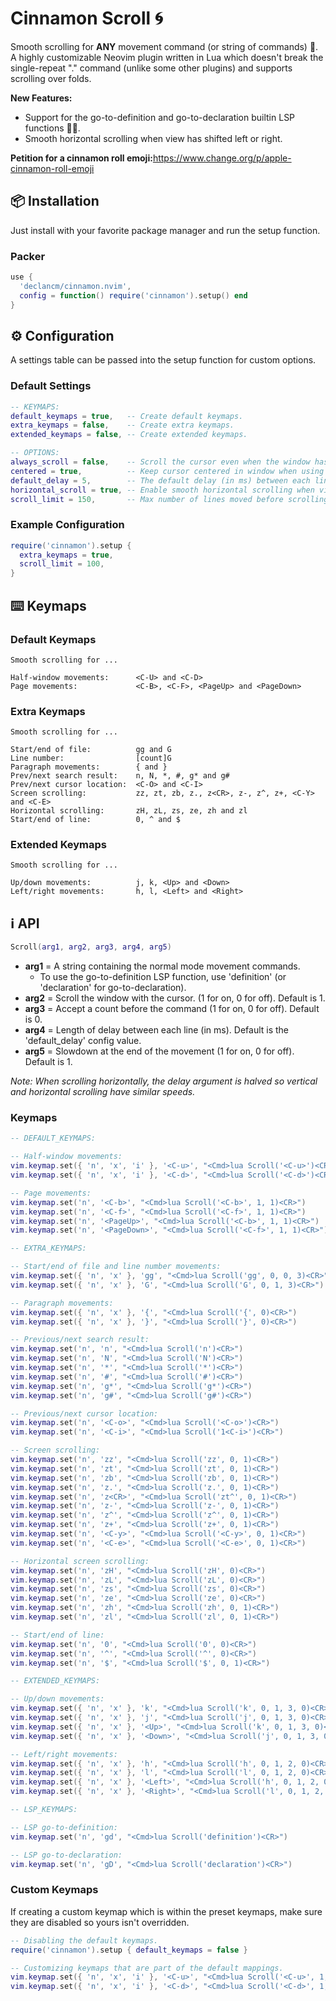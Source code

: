# Cinnamon Scroll 🌀

Smooth scrolling for __ANY__ movement command (or string of commands) 🤯. A
highly customizable Neovim plugin written in Lua which doesn't break the
single-repeat "." command (unlike some other plugins) and supports scrolling
over folds.

__New Features:__
* Support for the go-to-definition and go-to-declaration builtin LSP functions 🥳🎉.
* Smooth horizontal scrolling when view has shifted left or right.

__Petition for a cinnamon roll emoji:__<https://www.change.org/p/apple-cinnamon-roll-emoji>

## 📦 Installation

Just install with your favorite package manager and run the setup function.

### Packer

```lua
use {
  'declancm/cinnamon.nvim',
  config = function() require('cinnamon').setup() end
}
```

## ⚙️ Configuration

A settings table can be passed into the setup function for custom options.

### Default Settings

```lua
-- KEYMAPS:
default_keymaps = true,   -- Create default keymaps.
extra_keymaps = false,    -- Create extra keymaps.
extended_keymaps = false, -- Create extended keymaps.

-- OPTIONS:
always_scroll = false,    -- Scroll the cursor even when the window hasn't scrolled.
centered = true,          -- Keep cursor centered in window when using window scrolling.
default_delay = 5,        -- The default delay (in ms) between each line when scrolling.
horizontal_scroll = true, -- Enable smooth horizontal scrolling when view shifts left or right.
scroll_limit = 150,       -- Max number of lines moved before scrolling is skipped.
```

### Example Configuration

```lua
require('cinnamon').setup {
  extra_keymaps = true,
  scroll_limit = 100,
}
```

## ⌨️ Keymaps

### Default Keymaps

```
Smooth scrolling for ...

Half-window movements:      <C-U> and <C-D>
Page movements:             <C-B>, <C-F>, <PageUp> and <PageDown>
```

### Extra Keymaps

```
Smooth scrolling for ...

Start/end of file:          gg and G
Line number:                [count]G
Paragraph movements:        { and }
Prev/next search result:    n, N, *, #, g* and g#
Prev/next cursor location:  <C-O> and <C-I>
Screen scrolling:           zz, zt, zb, z., z<CR>, z-, z^, z+, <C-Y> and <C-E>
Horizontal scrolling:       zH, zL, zs, ze, zh and zl
Start/end of line:          0, ^ and $
```

### Extended Keymaps

```
Smooth scrolling for ...

Up/down movements:          j, k, <Up> and <Down>
Left/right movements:       h, l, <Left> and <Right>
```

## ℹ️ API

```lua
Scroll(arg1, arg2, arg3, arg4, arg5)
```

* __arg1__ = A string containing the normal mode movement commands.
  * To use the go-to-definition LSP function, use 'definition' (or 'declaration'
    for go-to-declaration).
* __arg2__ = Scroll the window with the cursor. (1 for on, 0 for off). Default is 1.
* __arg3__ = Accept a count before the command (1 for on, 0 for off). Default is 0.
* __arg4__ = Length of delay between each line (in ms). Default is the 'default_delay' config value.
* __arg5__ = Slowdown at the end of the movement (1 for on, 0 for off). Default is 1.

_Note: When scrolling horizontally, the delay argument is halved so vertical and horizontal scrolling have similar speeds._

### Keymaps

```lua
-- DEFAULT_KEYMAPS:

-- Half-window movements:
vim.keymap.set({ 'n', 'x', 'i' }, '<C-u>', "<Cmd>lua Scroll('<C-u>')<CR>")
vim.keymap.set({ 'n', 'x', 'i' }, '<C-d>', "<Cmd>lua Scroll('<C-d>')<CR>")

-- Page movements:
vim.keymap.set('n', '<C-b>', "<Cmd>lua Scroll('<C-b>', 1, 1)<CR>")
vim.keymap.set('n', '<C-f>', "<Cmd>lua Scroll('<C-f>', 1, 1)<CR>")
vim.keymap.set('n', '<PageUp>', "<Cmd>lua Scroll('<C-b>', 1, 1)<CR>")
vim.keymap.set('n', '<PageDown>', "<Cmd>lua Scroll('<C-f>', 1, 1)<CR>")

-- EXTRA_KEYMAPS:

-- Start/end of file and line number movements:
vim.keymap.set({ 'n', 'x' }, 'gg', "<Cmd>lua Scroll('gg', 0, 0, 3)<CR>")
vim.keymap.set({ 'n', 'x' }, 'G', "<Cmd>lua Scroll('G', 0, 1, 3)<CR>")

-- Paragraph movements:
vim.keymap.set({ 'n', 'x' }, '{', "<Cmd>lua Scroll('{', 0)<CR>")
vim.keymap.set({ 'n', 'x' }, '}', "<Cmd>lua Scroll('}', 0)<CR>")

-- Previous/next search result:
vim.keymap.set('n', 'n', "<Cmd>lua Scroll('n')<CR>")
vim.keymap.set('n', 'N', "<Cmd>lua Scroll('N')<CR>")
vim.keymap.set('n', '*', "<Cmd>lua Scroll('*')<CR>")
vim.keymap.set('n', '#', "<Cmd>lua Scroll('#')<CR>")
vim.keymap.set('n', 'g*', "<Cmd>lua Scroll('g*')<CR>")
vim.keymap.set('n', 'g#', "<Cmd>lua Scroll('g#')<CR>")

-- Previous/next cursor location:
vim.keymap.set('n', '<C-o>', "<Cmd>lua Scroll('<C-o>')<CR>")
vim.keymap.set('n', '<C-i>', "<Cmd>lua Scroll('1<C-i>')<CR>")

-- Screen scrolling:
vim.keymap.set('n', 'zz', "<Cmd>lua Scroll('zz', 0, 1)<CR>")
vim.keymap.set('n', 'zt', "<Cmd>lua Scroll('zt', 0, 1)<CR>")
vim.keymap.set('n', 'zb', "<Cmd>lua Scroll('zb', 0, 1)<CR>")
vim.keymap.set('n', 'z.', "<Cmd>lua Scroll('z.', 0, 1)<CR>")
vim.keymap.set('n', 'z<CR>', "<Cmd>lua Scroll('zt^', 0, 1)<CR>")
vim.keymap.set('n', 'z-', "<Cmd>lua Scroll('z-', 0, 1)<CR>")
vim.keymap.set('n', 'z^', "<Cmd>lua Scroll('z^', 0, 1)<CR>")
vim.keymap.set('n', 'z+', "<Cmd>lua Scroll('z+', 0, 1)<CR>")
vim.keymap.set('n', '<C-y>', "<Cmd>lua Scroll('<C-y>', 0, 1)<CR>")
vim.keymap.set('n', '<C-e>', "<Cmd>lua Scroll('<C-e>', 0, 1)<CR>")

-- Horizontal screen scrolling:
vim.keymap.set('n', 'zH', "<Cmd>lua Scroll('zH', 0)<CR>")
vim.keymap.set('n', 'zL', "<Cmd>lua Scroll('zL', 0)<CR>")
vim.keymap.set('n', 'zs', "<Cmd>lua Scroll('zs', 0)<CR>")
vim.keymap.set('n', 'ze', "<Cmd>lua Scroll('ze', 0)<CR>")
vim.keymap.set('n', 'zh', "<Cmd>lua Scroll('zh', 0, 1)<CR>")
vim.keymap.set('n', 'zl', "<Cmd>lua Scroll('zl', 0, 1)<CR>")

-- Start/end of line:
vim.keymap.set('n', '0', "<Cmd>lua Scroll('0', 0)<CR>")
vim.keymap.set('n', '^', "<Cmd>lua Scroll('^', 0)<CR>")
vim.keymap.set('n', '$', "<Cmd>lua Scroll('$', 0, 1)<CR>")

-- EXTENDED_KEYMAPS:

-- Up/down movements:
vim.keymap.set({ 'n', 'x' }, 'k', "<Cmd>lua Scroll('k', 0, 1, 3, 0)<CR>")
vim.keymap.set({ 'n', 'x' }, 'j', "<Cmd>lua Scroll('j', 0, 1, 3, 0)<CR>")
vim.keymap.set({ 'n', 'x' }, '<Up>', "<Cmd>lua Scroll('k', 0, 1, 3, 0)<CR>")
vim.keymap.set({ 'n', 'x' }, '<Down>', "<Cmd>lua Scroll('j', 0, 1, 3, 0)<CR>")

-- Left/right movements:
vim.keymap.set({ 'n', 'x' }, 'h', "<Cmd>lua Scroll('h', 0, 1, 2, 0)<CR>")
vim.keymap.set({ 'n', 'x' }, 'l', "<Cmd>lua Scroll('l', 0, 1, 2, 0)<CR>")
vim.keymap.set({ 'n', 'x' }, '<Left>', "<Cmd>lua Scroll('h', 0, 1, 2, 0)<CR>")
vim.keymap.set({ 'n', 'x' }, '<Right>', "<Cmd>lua Scroll('l', 0, 1, 2, 0)<CR>")

-- LSP_KEYMAPS:

-- LSP go-to-definition:
vim.keymap.set('n', 'gd', "<Cmd>lua Scroll('definition')<CR>")

-- LSP go-to-declaration:
vim.keymap.set('n', 'gD', "<Cmd>lua Scroll('declaration')<CR>")
```

### Custom Keymaps

If creating a custom keymap which is within the preset keymaps, make sure they 
are disabled so yours isn't overridden.

```lua
-- Disabling the default keymaps.
require('cinnamon').setup { default_keymaps = false }

-- Customizing keymaps that are part of the default mappings.
vim.keymap.set({ 'n', 'x', 'i' }, '<C-u>', "<Cmd>lua Scroll('<C-u>', 1, 0, 7)<CR>")
vim.keymap.set({ 'n', 'x', 'i' }, '<C-d>', "<Cmd>lua Scroll('<C-d>', 1, 0, 7)<CR>")
```
